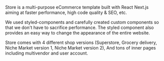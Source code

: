 <p>Store is a multi-purpose eCommerce template built with React Next.js aiming at faster performance, high code quality & SEO, etc.</p>

<p>We used styled-components and carefully created custom components so that we don't have to sacrifice performance. The styled component also provides an easy way to change the appearance of the entire website.</p>

<p>Store comes with 4 different shop versions (Superstore, Grocery delivery, Niche Market version 1, Niche Market version 2), And tons of inner pages including multivendor and user account.</p>
